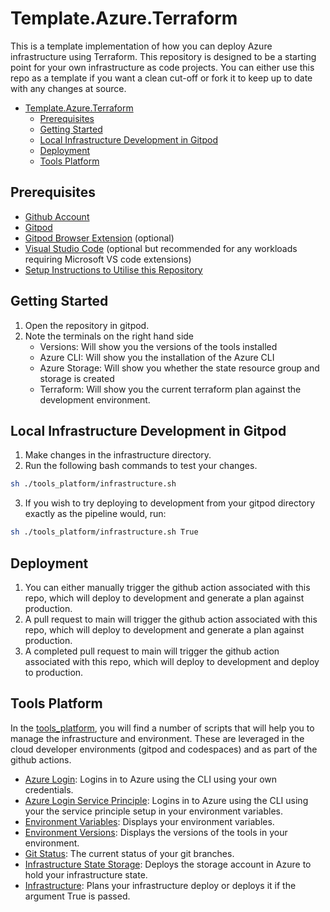 # Template.Azure.Terraform

This is a template implementation of how you can deploy Azure infrastructure using Terraform. This repository is designed to be a starting point for your own infrastructure as code projects. You can either use this repo as a template if you want a clean cut-off or fork it to keep up to date with any changes at source.

- [Template.Azure.Terraform](#templateazureterraform)
  - [Prerequisites](#prerequisites)
  - [Getting Started](#getting-started)
  - [Local Infrastructure Development in Gitpod](#local-infrastructure-development-in-gitpod)
  - [Deployment](#deployment)
  - [Tools Platform](#tools-platform)

## Prerequisites

- [Github Account](https://www.github.com/)
- [Gitpod](https://gitpod.io/)
- [Gitpod Browser Extension](https://www.gitpod.io/docs/configure/user-settings/browser-extension) (optional)
- [Visual Studio Code](https://code.visualstudio.com/) (optional but recommended for any workloads requiring Microsoft VS code extensions)
- [Setup Instructions to Utilise this Repository](https://github.com/hungovercoders/Template.Azure.Terraform/WIKI.md)

## Getting Started

1. Open the repository in gitpod.
2. Note the terminals on the right hand side
   - Versions: Will show you the versions of the tools installed
   - Azure CLI: Will show you the installation of the Azure CLI
   - Azure Storage: Will show you whether the state resource group and storage is created
   - Terraform: Will show you the current terraform plan against the development environment.

## Local Infrastructure Development in Gitpod

1. Make changes in the infrastructure directory.
2. Run the following bash commands to test your changes.

```bash
sh ./tools_platform/infrastructure.sh
```

3. If you wish to try deploying to development from your gitpod directory exactly as the pipeline would, run:

```bash
sh ./tools_platform/infrastructure.sh True
```

## Deployment

1. You can either manually trigger the github action associated with this repo, which will deploy to development and generate a plan against production.
1. A pull request to main will trigger the github action associated with this repo, which will deploy to development and generate a plan against production.
1. A completed pull request to main will trigger the github action associated with this repo, which will deploy to development and deploy to production.

## Tools Platform

In the [tools_platform](./tools_platform/azure.sh), you will find a number of scripts that will help you to manage the infrastructure and environment. These are leveraged in the cloud developer environments (gitpod and codespaces) and as part of the github actions.

- [Azure Login](./tools_platform/azure_login.sh): Logins in to Azure using the CLI using your own credentials.
- [Azure Login Service Principle](./tools_platform/azure_login_service_principal.sh): Logins in to Azure using the CLI using your the service principle setup in your environment variables.
- [Environment Variables](./tools_platform/environment_variables.sh): Displays your environment variables.
- [Environment Versions](./tools_platform/environment_versions.sh): Displays the versions of the tools in your environment.
- [Git Status](./tools_platform/git_status.sh): The current status of your git branches.
- [Infrastructure State Storage](./tools_platform/infrastructure_state_storage.sh): Deploys the storage account in Azure to hold your infrastructure state.
- [Infrastructure](./tools_platform/infrastructure.sh): Plans your infrastructure deploy or deploys it if the argument True is passed.
